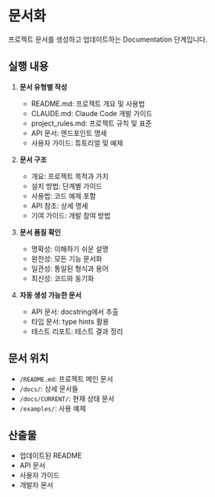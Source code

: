 # 문서화

프로젝트 문서를 생성하고 업데이트하는 Documentation 단계입니다.

## 실행 내용

1. **문서 유형별 작성**
   - README.md: 프로젝트 개요 및 사용법
   - CLAUDE.md: Claude Code 개발 가이드
   - project_rules.md: 프로젝트 규칙 및 표준
   - API 문서: 엔드포인트 명세
   - 사용자 가이드: 튜토리얼 및 예제

2. **문서 구조**
   - 개요: 프로젝트 목적과 가치
   - 설치 방법: 단계별 가이드
   - 사용법: 코드 예제 포함
   - API 참조: 상세 명세
   - 기여 가이드: 개발 참여 방법

3. **문서 품질 확인**
   - 명확성: 이해하기 쉬운 설명
   - 완전성: 모든 기능 문서화
   - 일관성: 통일된 형식과 용어
   - 최신성: 코드와 동기화

4. **자동 생성 가능한 문서**
   - API 문서: docstring에서 추출
   - 타입 문서: type hints 활용
   - 테스트 리포트: 테스트 결과 정리

## 문서 위치

- `/README.md`: 프로젝트 메인 문서
- `/docs/`: 상세 문서들
- `/docs/CURRENT/`: 현재 상태 문서
- `/examples/`: 사용 예제

## 산출물

- 업데이트된 README
- API 문서
- 사용자 가이드
- 개발자 문서
